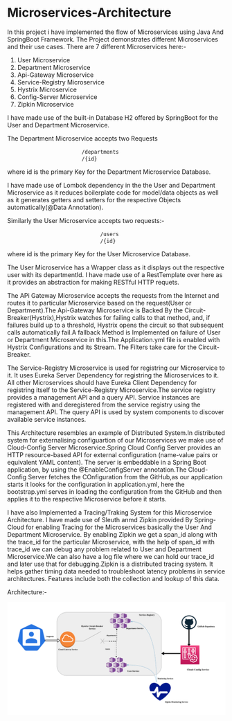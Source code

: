 # Microservices-Architecture


In this project i have implemented the flow of Microservices using Java And SpringBoot Framework. The Project demonstrates different Microservices and their use cases.
There are 7 different Microservices here:-

1. User Microservice
2. Department Microservice
3. Api-Gateway Microservice
4. Service-Registry Microservice
5. Hystrix Microservice
6. Config-Server Microservice
7. Zipkin Microservice

I have made use of the built-in Database H2 offered by SpringBoot for the User and Department Microservice.

The Department Microservice accepts two Requests

                            /departments
                            /{id}

where id is the primary Key for the Department Microservice Database.

I have made use of Lombok dependency in the the User and Department Microservice as it reduces boilerplate code for model/data objects as well as it generates getters and setters for the respective Objects automatically(@Data Annotation).

Similarly the User Microservice accepts two requests:-

                                  /users
                                  /{id}

where id is the primary Key for the User Microservice Database.

The User Microservice has a Wrapper class as it displays out the respective user with its departmentId. I have made use of a RestTemplate over here as it provides an abstraction for making RESTful HTTP requets.

The APi Gateway Microservice accepts the requests from the Internet and routes it to particular Microservice based on the request(User or Department).The Api-Gateway Microservice is Backed By the Circuit-Breaker(Hystrix),Hystrix watches for failing calls to that method, and, if failures build up to a threshold, Hystrix opens the circuit so that subsequent calls automatically fail.A fallback Method is Implemented on failure of User or Department Microservice in this.The Application.yml file is enabled with Hystrix Configurations and its Stream. The Filters take care for the Circuit-Breaker.

The Service-Registry Microservice is used for registring our Microservice to it.
It uses Eureka Server Dependency for registring the Microservices to it.
All other Microservices should have Eureka Client Dependency for registring itself to the Service-Registry Microservice.The service registry provides a management API and a query API. Service instances are registered with and deregistered from the service registry using the management API. The query API is used by system components to discover available service instances.

This Architecture resembles an example of Distributed System.In distributed system for externalising configuartion of our Microservices we make use of Cloud-Config Server Microservice.Spring Cloud Config Server provides an HTTP resource-based API for external configuration (name-value pairs or equivalent YAML content). The server is embeddable in a Spring Boot application, by using the @EnableConfigServer annotation.The Cloud-Config Server fetches the COnfiguration from the GitHub,as our application starts it looks for the configuration in application.yml, here the bootstrap.yml serves in loading the configuration from the GitHub and then applies it to the respective Microservice before it starts.

I have also Implemented a Tracing/Traking System for this Microservice Architecture.
I have made use of Sleuth anmd Zipkin provided By Spring-Cloud for enabling Tracing for the Microservices basically the User And Department Microservice.
By enabling Zipkin we get a span_id along with the trace_id for the particular Microservice, with the help of span_id with trace_id we can debug any problem related to User and Department Microservice.We can also have a log file where we can hold our trace_id and later use that for debugging.Zipkin is a distributed tracing system. It helps gather timing data needed to troubleshoot latency problems in service architectures. Features include both the collection and lookup of this data.

Architecture:-

![alt-text](https://github.com/Abhishek010397/Microservices-Architecture/blob/main/Spring-Architecture.png)
